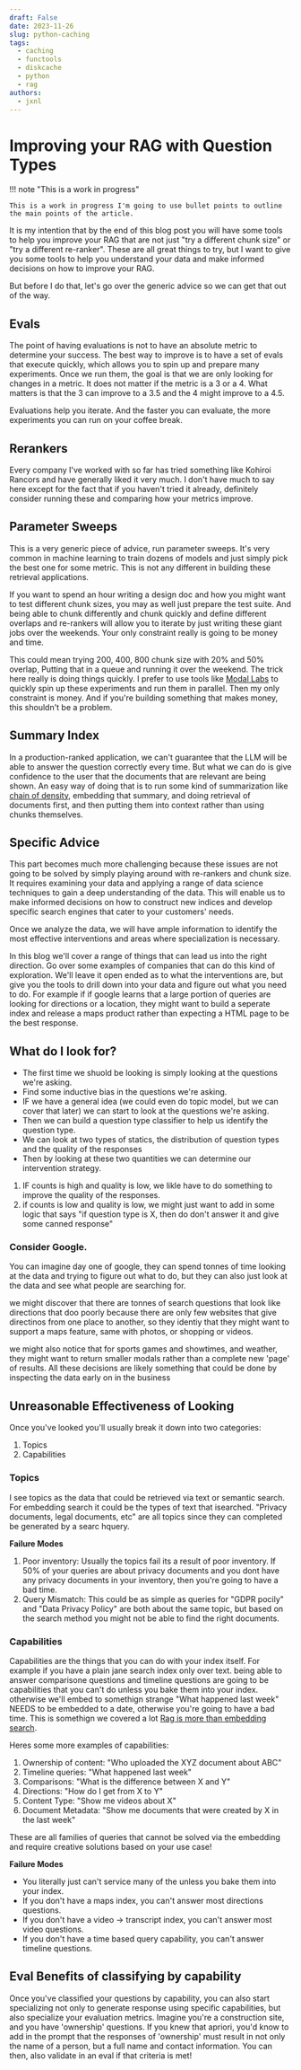 ```yaml
---
draft: False
date: 2023-11-26
slug: python-caching
tags:
  - caching
  - functools
  - diskcache
  - python
  - rag
authors:
  - jxnl
---
```


# Improving your RAG with Question Types

!!! note "This is a work in progress"

    This is a work in progress I'm going to use bullet points to outline the main points of the article.

It is my intention that by the end of this blog post you will have some tools to help you improve your RAG that are not just "try a different chunk size" or "try a different re-ranker". These are all great things to try, but I want to give you some tools to help you understand your data and make informed decisions on how to improve your RAG.

But before I do that, let's go over the generic advice so we can get that out of the way.

## Evals

The point of having evaluations is not to have an absolute metric to determine your success. The best way to improve is to have a set of evals that execute quickly, which allows you to spin up and prepare many experiments. Once we run them, the goal is that we are only looking for changes in a metric. It does not matter if the metric is a 3 or a 4. What matters is that the 3 can improve to a 3.5 and the 4 might improve to a 4.5.

Evaluations help you iterate. And the faster you can evaluate, the more experiments you can run on your coffee break.

## Rerankers

Every company I've worked with so far has tried something like Kohiroi Rancors and have generally liked it very much. I don't have much to say here except for the fact that if you haven't tried it already, definitely consider running these and comparing how your metrics improve.

## Parameter Sweeps

This is a very generic piece of advice, run parameter sweeps. It's very common in machine learning to train dozens of models and just simply pick the best one for some metric. This is not any different in building these retrieval applications.

If you want to spend an hour writing a design doc and how you might want to test different chunk sizes, you may as well just prepare the test suite. And being able to chunk differently and chunk quickly and define different overlaps and re-rankers will allow you to iterate by just writing these giant jobs over the weekends. Your only constraint really is going to be money and time.

This could mean trying 200, 400, 800 chunk size with 20% and 50% overlap, Putting that in a queue and running it over the weekend. The trick here really is doing things quickly. I prefer to use tools like [Modal Labs](modal.com) to quickly spin up these experiments and run them in parallel. Then my only constraint is money. And if you're building something that makes money, this shouldn't be a problem.

## Summary Index

In a production-ranked application, we can't guarantee that the LLM will be able to answer the question correctly every time. But what we can do is give confidence to the user that the documents that are relevant are being shown. An easy way of doing that is to run some kind of summarization like [chain of density](./chain-of-density.md), embedding that summary, and doing retrieval of documents first, and then putting them into context rather than using chunks themselves.

## Specific Advice

This part becomes much more challenging because these issues are not going to be solved by simply playing around with re-rankers and chunk size. It requires examining your data and applying a range of data science techniques to gain a deep understanding of the data. This will enable us to make informed decisions on how to construct new indices and develop specific search engines that cater to your customers' needs.

Once we analyze the data, we will have ample information to identify the most effective interventions and areas where specialization is necessary.

In this blog we'll cover a range of things that can lead us into the right direction. Go over some examples of companies that can do this kind of exploration. We'll leave it open ended as to what the interventions are, but give you the tools to drill down into your data and figure out what you need to do. For example if if google learns that a large portion of queries are looking for directions or a location, they might want to build a seperate index and release a maps product rather than expecting a HTML page to be the best response.

## What do I look for?

- The first time we shuold be looking is simply looking at the questions we're asking.
- Find some inductive bias in the questions we're asking.
- IF we have a general idea (we could even do topic model, but we can cover that later) we can start to look at the questions we're asking.
- Then we can build a question type classifier to help us identify the question type.
- We can look at two types of statics, the distribution of question types and the quality of the responses
- Then by looking at these two quantities we can determine our intervention strategy.

1. IF counts is high and quality is low, we likle have to do something to improve the quality of the responses.
2. if counts is low and quality is low, we might just want to add in some logic that says "if question type is X, then do don't answer it and give some canned response"

### Consider Google.

You can imagine day one of google, they can spend tonnes of time looking at the data and trying to figure out what to do, but they can also just look at the data and see what people are searching for.

we might discover that there are tonnes of search questions that look like directions that doo poorly because there are only few websites that give directinos from one place to another, so they identiy that they might want to support a maps feature, same with photos, or shopping or videos.

we might also notice that for sports games and showtimes, and weather, they might want to return smaller modals rather than a complete new 'page' of results. All these decisions are likely something that could be done by inspecting the data early on in the business

## Unreasonable Effectiveness of Looking

Once you've looked you'll usually break it down into two categories:

1. Topics
2. Capabilities

### Topics

I see topics as the data that could be retrieved via text or semantic search. For embedding search it could be the types of text that isearched. "Privacy documents, legal documents, etc" are all topics since they can completed be generated by a searc hquery.

**Failure Modes**

1. Poor inventory: Usually the topics fail its a result of poor inventory. If 50% of your queries are about privacy documents and you dont have any privacy documents in your inventory, then you're going to have a bad time.
2. Query Mismatch: This could be as simple as queries for "GDPR pocily" and "Data Privacy Policy" are both about the same topic, but based on the search method you might not be able to find the right documents.

### Capabilities

Capabilities are the things that you can do with your index itself. For example if you have a plain jane search index only over text. being able to answer comparisone questions and timeline questions are going to be capabilities that you can't do unless you bake them into your index. otherwise we'll embed to somethign strange "What happened last week" NEEDS to be embedded to a date, otherwise you're going to have a bad time. This is somethign we covered a lot [Rag is more than embedding search](./rag-and-beyond.md).

Heres some more examples of capabilities:

1. Ownership of content: "Who uploaded the XYZ document about ABC"
2. Timeline queries: "What happened last week"
3. Comparisons: "What is the difference between X and Y"
4. Directions: "How do I get from X to Y"
5. Content Type: "Show me videos about X"
6. Document Metadata: "Show me documents that were created by X in the last week"

These are all families of queries that cannot be solved via the embedding and require creative solutions based on your use case!

**Failure Modes**

- You literally just can't service many of the unless you bake them into your index.
- If you don't have a maps index, you can't answer most directions questions.
- If you don't have a video -> transcript index, you can't answer most video questions.
- If you don't have a time based query capability, you can't answer timeline questions.

## Eval Benefits of classifying by capability

Once you've classified your questions by capability, you can also start specializing not only to generate response using specific capabilities, but also specialize your evaluation metrics. Imagine you're a construction site, and you have 'ownership' questions. If you knew that apriori, you'd know to add in the prompt that the responses of 'ownership' must result in not only the name of a person, but a full name and contact information. You can then, also validate in an eval if that criteria is met!
